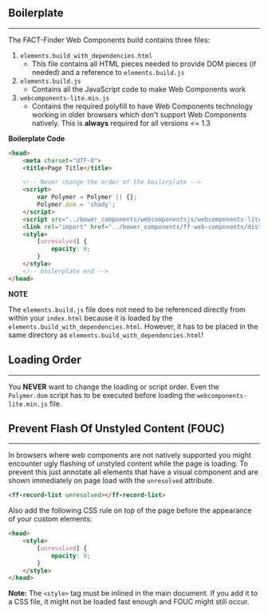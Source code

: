 ## Boilerplate

---

The FACT-Finder Web Components build contains three files:
1. `elements.build_with_dependencies.html` 
    * This file contains all HTML pieces needed to provide DOM pieces (if needed) and a reference to `elements.build.js`
2. `elements.build.js`
    * Contains all the JavaScript code to make Web Components work
3. `webcomponents-lite.min.js`
    * Contains the required polyfill to have Web Components technology working in older browsers which don't support Web Components natively. This is **always** required for all versions <= 1.3 


**Boilerplate Code**
```html
<head>
    <meta charset="UTF-8">
    <title>Page Title</title>

    <!-- Never change the order of the boilerplate -->
    <script>
        var Polymer = Polymer || {};
        Polymer.dom = 'shady';
    </script>
    <script src="../bower_components/webcomponentsjs/webcomponents-lite.min.js"></script>
    <link rel="import" href="../bower_components/ff-web-components/dist/elements.build_with_dependencies.html">
    <style>
        [unresolved] {
            opacity: 0;
        }        
    </style>
    <!-- boilerplate end -->
</head>
```
**NOTE**

The `elements.build.js` file does not need to be referenced directly from within your `index.html` because it is loaded by the `elements.build_with_dependencies.html`. However, it has to be placed in the same directory as `elements.build_with_dependencies.html`!

## Loading Order

---

You **NEVER** want to change the loading or script order. Even the `Polymer.dom` script has to be executed before loading the `webcomponents-lite.min.js` file.

## Prevent Flash Of Unstyled Content (FOUC)

---

In browsers where web components are not natively supported you might encounter ugly flashing of unstyled content while the page is loading. To prevent this just annotate all elements that have a visual component and are shown immediately on page load with the `unresolved` attribute.
```html
<ff-record-list unresolved></ff-record-list>
```
Also add the following CSS rule on top of the page before the appearance of your custom elements:

```html
<head>
    <style>
        [unresolved] {
            opacity: 0;
        }
    </style>
</head>
```

**Note:** The `<style>` tag must be inlined in the main document. If you add it to a CSS file, it might not be loaded fast enough and FOUC might still occur.
